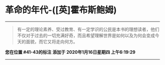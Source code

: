 # 革命的年代-([英]霍布斯鲍姆)

---

> 有一定的理论素养、受过教育、有一定学识的公民是本书的理想读者，他们不仅对于过去的一切充满好奇，而且希望理解世界是如何以及为何会变成今天的面貌，而它又将走向何方。

**您在位置 #41-43的标注** **添加于 2020年1月16日星期四 上午6:19:29**

---

